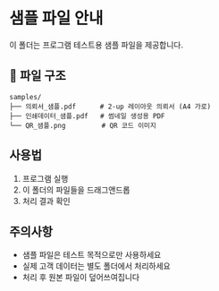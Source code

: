 # 샘플 파일 안내

이 폴더는 프로그램 테스트용 샘플 파일을 제공합니다.

## 📁 파일 구조

```
samples/
├── 의뢰서_샘플.pdf      # 2-up 레이아웃 의뢰서 (A4 가로)
├── 인쇄데이터_샘플.pdf   # 썸네일 생성용 PDF
└── QR_샘플.png         # QR 코드 이미지
```

## 사용법

1. 프로그램 실행
2. 이 폴더의 파일들을 드래그앤드롭
3. 처리 결과 확인

## 주의사항

- 샘플 파일은 테스트 목적으로만 사용하세요
- 실제 고객 데이터는 별도 폴더에서 처리하세요
- 처리 후 원본 파일이 덮어쓰여집니다